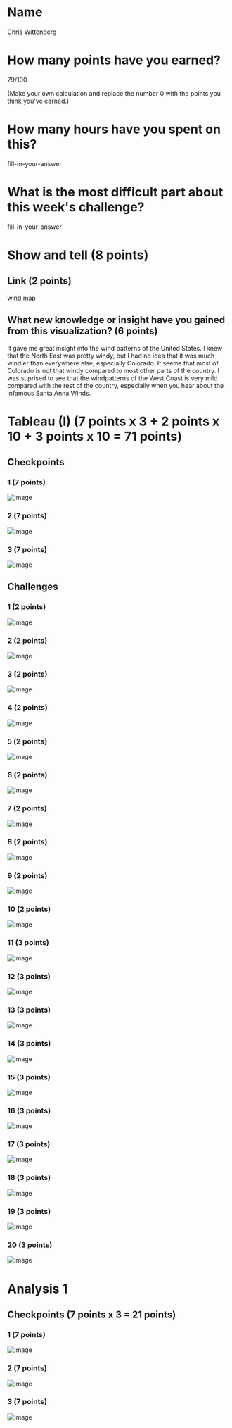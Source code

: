 # Name

Chris Wittenberg

# How many points have you earned?

79/100

(Make your own calculation and replace the number 0 with the points you think you've earned.)

# How many hours have you spent on this?

fill-in-your-answer

# What is the most difficult part about this week's challenge?

fill-in-your-answer

# Show and tell (8 points)

## Link (2 points)

[wind map](http://www.isgtw.org/sites/default/files/img_2012/wind.JPG)

## What new knowledge or insight have you gained from this visualization? (6 points)

It gave me great insight into the wind patterns of the United States. I knew that the North East was pretty windy, but I had no idea that it was much windier than everywhere else, especially Colorado. It seems that most of Colorado is not that windy compared to most other parts of the country. I was suprised to see that the windpatterns of the West Coast is very mild compared with the rest of the country, especially when you hear about the infamous Santa Anna Winds. 

# Tableau (I) (7 points x 3 + 2 points x 10 + 3 points x 10 = 71 points)

## Checkpoints

### 1 (7 points)

![image](C5TCheckpoint1.png?raw=true)

### 2 (7 points)

![image](C5TCheckpoint2.png?raw=true)

### 3 (7 points)

![image](C5TCheckpoint3.png?raw=true)

## Challenges

### 1 (2 points)

![image](C5TChallenge1.png?raw=true)

### 2 (2 points)

![image](C5TChallenge2.png?raw=true)

### 3 (2 points)

![image](C5TChallenge3.png?raw=true)

### 4 (2 points)

![image](C5TChallenge4.png?raw=true)

### 5 (2 points)

![image](C5TChallenge5.png?raw=true)

### 6 (2 points)

![image](C5TChallenge6.png?raw=true)

### 7 (2 points)

![image](C5TChallenge7.png?raw=true)

### 8 (2 points)

![image](C5TChallenge8.png?raw=true)

### 9 (2 points)

![image](C5TChallenge9.png?raw=true)

### 10 (2 points)

![image](C5TChallenge10.png?raw=true)

### 11 (3 points)

![image](C5TChallenge11.png?raw=true)

### 12 (3 points)

![image](C5TChallenge12.png?raw=true)

### 13 (3 points)

![image](C5TChallenge13.png?raw=true)

### 14 (3 points)

![image](C5TChallenge14.png?raw=true)

### 15 (3 points)

![image](C5TChallenge15.png?raw=true)

### 16 (3 points)

![image](C5TChallenge16.png?raw=true)

### 17 (3 points)

![image](C5TChallenge17.png?raw=true)

### 18 (3 points)

![image](C5TChallenge18.png?raw=true)

### 19 (3 points)

![image](C5TChallenge19.png?raw=true)

### 20 (3 points)

![image](C5TChallenge20.png?raw=true)


# Analysis 1

## Checkpoints (7 points x 3 = 21 points)

### 1 (7 points)

![image](image.png?raw=true)

### 2 (7 points)

![image](image.png?raw=true)

### 3 (7 points)

![image](image.png?raw=true)